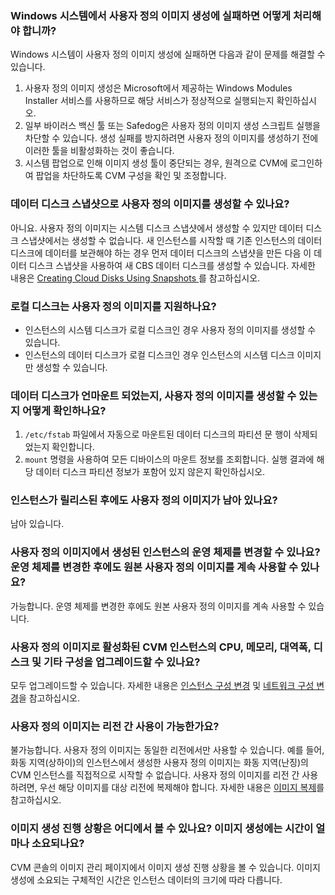 ### Windows 시스템에서 사용자 정의 이미지 생성에 실패하면 어떻게 처리해야 합니까?

Windows 시스템이 사용자 정의 이미지 생성에 실패하면 다음과 같이 문제를 해결할 수 있습니다.
1. 사용자 정의 이미지 생성은 Microsoft에서 제공하는 Windows Modules Installer 서비스를 사용하므로 해당 서비스가 정상적으로 실행되는지 확인하십시오.
2. 일부 바이러스 백신 툴 또는 Safedog은 사용자 정의 이미지 생성 스크립트 실행을 차단할 수 있습니다. 생성 실패를 방지하려면 사용자 정의 이미지를 생성하기 전에 이러한 툴을 비활성화하는 것이 좋습니다.
3. 시스템 팝업으로 인해 이미지 생성 툴이 중단되는 경우, 원격으로 CVM에 로그인하여 팝업을 차단하도록 CVM 구성을 확인 및 조정합니다.

### 데이터 디스크 스냅샷으로 사용자 정의 이미지를 생성할 수 있나요?
아니요. 사용자 정의 이미지는 시스템 디스크 스냅샷에서 생성할 수 있지만 데이터 디스크 스냅샷에서는 생성할 수 없습니다.
새 인스턴스를 시작할 때 기존 인스턴스의 데이터 디스크에 데이터를 보관해야 하는 경우 먼저 데이터 디스크의 스냅샷을 만든 다음 이 데이터 디스크 스냅샷을 사용하여 새 CBS 데이터 디스크를 생성할 수 있습니다. 자세한 내용은 [Creating Cloud Disks Using Snapshots
](https://intl.cloud.tencent.com/document/product/362/5757)를 참고하십시오.

### 로컬 디스크는 사용자 정의 이미지를 지원하나요?
- 인스턴스의 시스템 디스크가 로컬 디스크인 경우 사용자 정의 이미지를 생성할 수 있습니다. 
- 인스턴스의 데이터 디스크가 로컬 디스크인 경우 인스턴스의 시스템 디스크 이미지만 생성할 수 있습니다.

### 데이터 디스크가 언마운트 되었는지, 사용자 정의 이미지를 생성할 수 있는지 어떻게 확인하나요?
1. `/etc/fstab` 파일에서 자동으로 마운트된 데이터 디스크의 파티션 문 행이 삭제되었는지 확인합니다.
2. `mount` 명령을 사용하여 모든 디바이스의 마운트 정보를 조회합니다. 실행 결과에 해당 데이터 디스크 파티션 정보가 포함어 있지 않은지 확인하십시오.

### 인스턴스가 릴리스된 후에도 사용자 정의 이미지가 남아 있나요?
남아 있습니다.

### 사용자 정의 이미지에서 생성된 인스턴스의 운영 체제를 변경할 수 있나요? 운영 체제를 변경한 후에도 원본 사용자 정의 이미지를 계속 사용할 수 있나요?
가능합니다. 운영 체제를 변경한 후에도 원본 사용자 정의 이미지를 계속 사용할 수 있습니다.


### 사용자 정의 이미지로 활성화된 CVM 인스턴스의 CPU, 메모리, 대역폭, 디스크 및 기타 구성을 업그레이드할 수 있나요?
모두 업그레이드할 수 있습니다. 자세한 내용은 [인스턴스 구성 변경](https://intl.cloud.tencent.com/document/product/213/2178) 및 [네트워크 구성 변경](https://intl.cloud.tencent.com/document/product/213/15517)을 참고하십시오.

### 사용자 정의 이미지는 리전 간 사용이 가능한가요?
불가능합니다. 사용자 정의 이미지는 동일한 리전에서만 사용할 수 있습니다. 예를 들어, 화동 지역(상하이)의 인스턴스에서 생성한 사용자 정의 이미지는 화동 지역(난징)의 CVM 인스턴스를 직접적으로 시작할 수 없습니다.
사용자 정의 이미지를 리전 간 사용하려면, 우선 해당 이미지를 대상 리전에 복제해야 합니다. 자세한 내용은 [이미지 복제](https://intl.cloud.tencent.com/document/product/213/4943)를 참고하십시오.

### 이미지 생성 진행 상황은 어디에서 볼 수 있나요? 이미지 생성에는 시간이 얼마나 소요되나요?
CVM 콘솔의 이미지 관리 페이지에서 이미지 생성 진행 상황을 볼 수 있습니다. 이미지 생성에 소요되는 구체적인 시간은 인스턴스 데이터의 크기에 따라 다릅니다.

